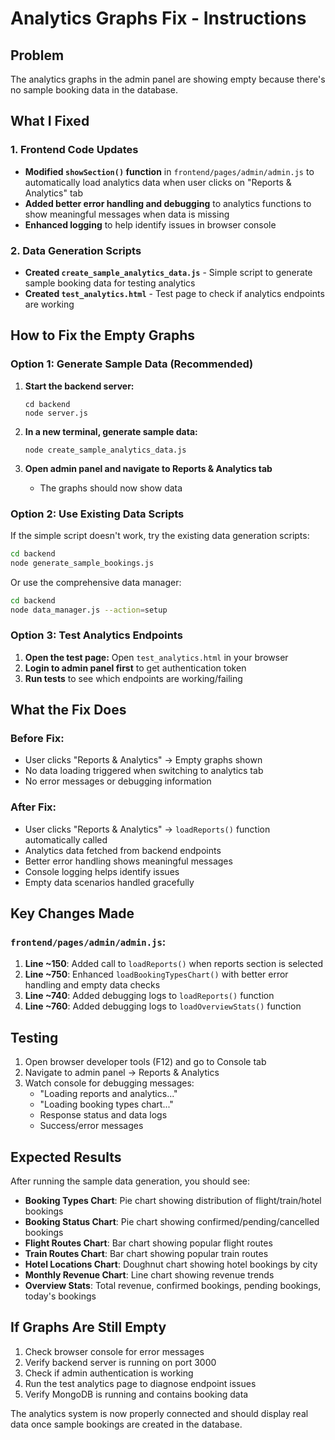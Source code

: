 # Analytics Graphs Fix - Instructions

## Problem
The analytics graphs in the admin panel are showing empty because there's no sample booking data in the database.

## What I Fixed

### 1. Frontend Code Updates
- **Modified `showSection()` function** in `frontend/pages/admin/admin.js` to automatically load analytics data when user clicks on "Reports & Analytics" tab
- **Added better error handling and debugging** to analytics functions to show meaningful messages when data is missing
- **Enhanced logging** to help identify issues in browser console

### 2. Data Generation Scripts
- **Created `create_sample_analytics_data.js`** - Simple script to generate sample booking data for testing analytics
- **Created `test_analytics.html`** - Test page to check if analytics endpoints are working

## How to Fix the Empty Graphs

### Option 1: Generate Sample Data (Recommended)
1. **Start the backend server:**
   ```
   cd backend
   node server.js
   ```

2. **In a new terminal, generate sample data:**
   ```
   node create_sample_analytics_data.js
   ```

3. **Open admin panel and navigate to Reports & Analytics tab**
   - The graphs should now show data

### Option 2: Use Existing Data Scripts
If the simple script doesn't work, try the existing data generation scripts:

```bash
cd backend
node generate_sample_bookings.js
```

Or use the comprehensive data manager:
```bash
cd backend
node data_manager.js --action=setup
```

### Option 3: Test Analytics Endpoints
1. **Open the test page:** Open `test_analytics.html` in your browser
2. **Login to admin panel first** to get authentication token
3. **Run tests** to see which endpoints are working/failing

## What the Fix Does

### Before Fix:
- User clicks "Reports & Analytics" → Empty graphs shown
- No data loading triggered when switching to analytics tab
- No error messages or debugging information

### After Fix:
- User clicks "Reports & Analytics" → `loadReports()` function automatically called
- Analytics data fetched from backend endpoints
- Better error handling shows meaningful messages
- Console logging helps identify issues
- Empty data scenarios handled gracefully

## Key Changes Made

### `frontend/pages/admin/admin.js`:
1. **Line ~150**: Added call to `loadReports()` when reports section is selected
2. **Line ~750**: Enhanced `loadBookingTypesChart()` with better error handling and empty data checks
3. **Line ~740**: Added debugging logs to `loadReports()` function
4. **Line ~760**: Added debugging logs to `loadOverviewStats()` function

## Testing
1. Open browser developer tools (F12) and go to Console tab
2. Navigate to admin panel → Reports & Analytics
3. Watch console for debugging messages:
   - "Loading reports and analytics..."
   - "Loading booking types chart..."
   - Response status and data logs
   - Success/error messages

## Expected Results
After running the sample data generation, you should see:
- **Booking Types Chart**: Pie chart showing distribution of flight/train/hotel bookings
- **Booking Status Chart**: Pie chart showing confirmed/pending/cancelled bookings
- **Flight Routes Chart**: Bar chart showing popular flight routes
- **Train Routes Chart**: Bar chart showing popular train routes  
- **Hotel Locations Chart**: Doughnut chart showing hotel bookings by city
- **Monthly Revenue Chart**: Line chart showing revenue trends
- **Overview Stats**: Total revenue, confirmed bookings, pending bookings, today's bookings

## If Graphs Are Still Empty
1. Check browser console for error messages
2. Verify backend server is running on port 3000
3. Check if admin authentication is working
4. Run the test analytics page to diagnose endpoint issues
5. Verify MongoDB is running and contains booking data

The analytics system is now properly connected and should display real data once sample bookings are created in the database.